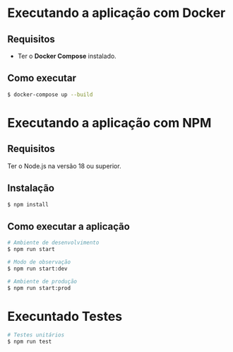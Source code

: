 # Executando a aplicação com Docker
## Requisitos
- Ter o **Docker Compose** instalado.

## Como executar
```bash
$ docker-compose up --build
```


# Executando a aplicação com NPM
## Requisitos
Ter o Node.js na versão 18 ou superior.

## Instalação

```bash
$ npm install
```

## Como executar a aplicação

```bash
# Ambiente de desenvolvimento
$ npm run start

# Modo de observação
$ npm run start:dev

# Ambiente de produção
$ npm run start:prod
```

# Execuntado Testes

```bash
# Testes unitários
$ npm run test
```